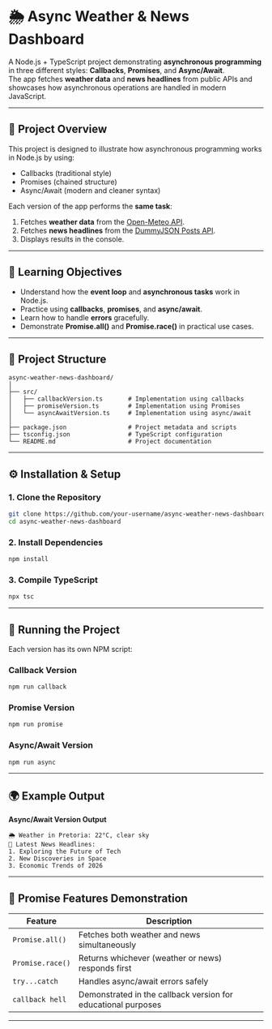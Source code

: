 # 🌦️ Async Weather & News Dashboard

A Node.js + TypeScript project demonstrating **asynchronous programming** in three different styles: **Callbacks**, **Promises**, and **Async/Await**.  
The app fetches **weather data** and **news headlines** from public APIs and showcases how asynchronous operations are handled in modern JavaScript.

---

## 📅 Project Overview

This project is designed to illustrate how asynchronous programming works in Node.js by using:
- Callbacks (traditional style)
- Promises (chained structure)
- Async/Await (modern and cleaner syntax)

Each version of the app performs the **same task**:
1. Fetches **weather data** from the [Open-Meteo API](https://open-meteo.com/).
2. Fetches **news headlines** from the [DummyJSON Posts API](https://dummyjson.com/).
3. Displays results in the console.

---

## 🧠 Learning Objectives

- Understand how the **event loop** and **asynchronous tasks** work in Node.js.
- Practice using **callbacks**, **promises**, and **async/await**.
- Learn how to handle **errors** gracefully.
- Demonstrate **Promise.all()** and **Promise.race()** in practical use cases.

---

## 🧩 Project Structure

```
async-weather-news-dashboard/
│
├── src/
│   ├── callbackVersion.ts       # Implementation using callbacks
│   ├── promiseVersion.ts        # Implementation using Promises
│   └── asyncAwaitVersion.ts     # Implementation using async/await
│
├── package.json                 # Project metadata and scripts
├── tsconfig.json                # TypeScript configuration
└── README.md                    # Project documentation
```

---

## ⚙️ Installation & Setup

### 1. Clone the Repository
```bash
git clone https://github.com/your-username/async-weather-news-dashboard.git
cd async-weather-news-dashboard
```

### 2. Install Dependencies
```bash
npm install
```

### 3. Compile TypeScript
```bash
npx tsc
```

---

## 🚀 Running the Project

Each version has its own NPM script:

### Callback Version
```bash
npm run callback
```

### Promise Version
```bash
npm run promise
```

### Async/Await Version
```bash
npm run async
```

---

## 🌍 Example Output

**Async/Await Version Output**
```
🌦️ Weather in Pretoria: 22°C, clear sky
📰 Latest News Headlines:
1. Exploring the Future of Tech
2. New Discoveries in Space
3. Economic Trends of 2026
```

---

## 🧪 Promise Features Demonstration

| Feature | Description |
|----------|--------------|
| `Promise.all()` | Fetches both weather and news simultaneously |
| `Promise.race()` | Returns whichever (weather or news) responds first |
| `try...catch` | Handles async/await errors safely |
| `callback hell` | Demonstrated in the callback version for educational purposes |

---
